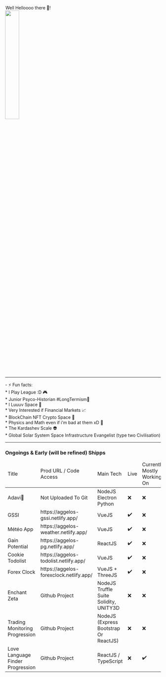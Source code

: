 <!DOCTYPE>
<html>
	<body container="fluid">
		<div class="row card">
    			<div>
				<span  style="text-align:center;border : 1px solid white">Well Helloooo there 👋!</span>
				<br/>
				<img 	width="30%" 
					heigth="30%" 
					src="https://user-images.githubusercontent.com/107952919/208421355-5aec41cb-2456-4c7d-9b54-0bb6206e7f8a.jpg"/>
			</div>
			<hr/>
			<div
				- 🌱 I’m currently learning Mostly JavaScript/ NodeJS / Blockchain Tech Web3 / ReactJS / UNITY3D / Solidity ETH<br/>
				- ⚡ Fun facts: <br/>
						* I Play League :D 🎮<br/>
						* Junior Psyco-Historian #LongTermism🧙<br/>
						* I Luuuv Space  🌌<br/>
						* Very Interested if Financial Markets 📈<br/>
						* BlockChain NFT Crypto Space 📒<br/>
						* Physics and Math even if i'm bad at them xD 🔭<br/>
						* The Kardashev Scale 👽<br/>
						* Global Solar System Space Infrastructure Evangelist (type two Civilisation)<br/>
			</div>
		</div>
	<hr>
	<h3>Ongoings & Early (will be refined) Shipps </h3>
		<div class="row card">
			<table>
				<thead>
					<tr><td>Title</td><td>Prod URL / Code Access</td> <td> Main Tech</td><td>Live</td><td>Currently Mostly Working On</td></tr>
				</thead>
				<tbody>	
<tr><td> Adavi💓	</td><td> Not Uploaded To Git </td> 	<td>NodeJS Electron Python</td>				<td> ❌ </td><td> ❌ </td></tr>
<tr><td> GSSI 		</td><td> https://aggelos-gssi.netlify.app/ </td> 	<td>VueJS</td>				<td> ✔️ </td><td> ❌ </td></tr>
<tr><td> Météo App 	</td><td> https://aggelos-weather.netlify.app/ </td> 	<td>VueJS</td>				<td> ✔️	</td><td> ❌ </td></tr>
<tr><td> Gain Potential</td> <td> https://aggelos-pg.netlify.app/</td> 		<td>ReactJS</td>			<td> ✔️ </td><td> ❌ </td></tr>
<tr><td> Cookie Todolist</td><td> https://aggelos-todolist.netlify.app/ </td> 	<td>VueJS</td> 				<td> ✔️ </td><td> ❌ </td></tr>
<tr><td> Forex Clock</td>    <td> https://aggelos-forexclock.netlify.app/ </td> <td>VueJS + ThreeJS</td>		<td> ✔️ </td><td> ❌ </td></tr>
<tr><td> Enchant Zeta</td>    <td> Github Project </td> <td>NodeJS Truffle Suite Solidity, UNITY3D</td> 		<td> ❌ </td><td> ❌ </td></tr>
<tr><td> Trading Monitoring <br>Progression</td>    <td> Github Project </td> <td>NodeJS (Express Bootstrap Or ReactJS)</td><td> ❌ </td><td> ❌ </td></tr>
<tr><td> Love Language Finder <br>Progression</td>    <td> Github Project </td> <td>ReactJS / TypeScript</td> 	<td> ❌ </td><td> ✔️ </td></tr>
				</tbody>
			</table>
		</div>
  	</body>
</html>

